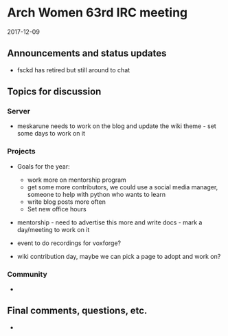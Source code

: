 # Arch Women 63rd IRC meeting

2017-12-09

## Announcements and status updates

* fsckd has retired but still around to chat

## Topics for discussion

### Server

* meskarune needs to work on the blog and update the wiki theme - set some days
  to work on it

### Projects

* Goals for the year:
    * work more on mentorship program
    * get some more contributors, we could use a social media manager, someone
      to help with python who wants to learn
    * write blog posts more often
    * Set new office hours

* mentorship - need to advertise this more and write docs - mark a day/meeting
  to work on it
* event to do recordings for voxforge?
* wiki contribution day, maybe we can pick a page to adopt and work on?

### Community

*

## Final comments, questions, etc.

*
